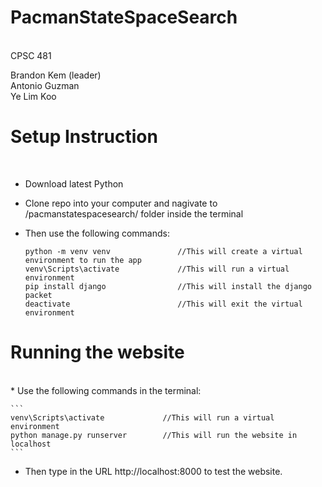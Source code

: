 # PacmanStateSpaceSearch
<br>
CPSC 481

Brandon Kem (leader)<br>
Antonio Guzman<br>
Ye Lim Koo<br>

# Setup Instruction
<br>

* Download latest Python

* Clone repo into your computer and nagivate to /pacmanstatespacesearch/ folder inside the terminal

* Then use the following commands:
    ```
    python -m venv venv               //This will create a virtual environment to run the app
    venv\Scripts\activate             //This will run a virtual environment
    pip install django                //This will install the django packet
    deactivate                        //This will exit the virtual environment
    ```

# Running the website
<br>
* Use the following commands in the terminal:

    ```
    venv\Scripts\activate             //This will run a virtual environment
    python manage.py runserver        //This will run the website in localhost
    ```
    
* Then type in the URL http://localhost:8000 to test the website.
